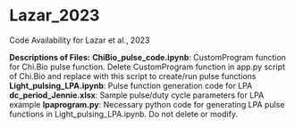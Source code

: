# Lazar_2023
Code Availability for Lazar et al., 2023

**Descriptions of Files:**
**ChiBio_pulse_code.ipynb**: CustomProgram function for Chi.Bio pulse function.  Delete CustomProgram function in app.py script of Chi.Bio and replace with this script
to create/run pulse functions
**Light_pulsing_LPA.ipynb**: Pulse function generation code for LPA
**dc_period_Jennie.xlsx**: Sample pulse/duty cycle parameters for LPA example
**lpaprogram.py**: Necessary python code for generating LPA pulse functions in Light_pulsing_LPA.ipynb.  Do not delete or modify.
